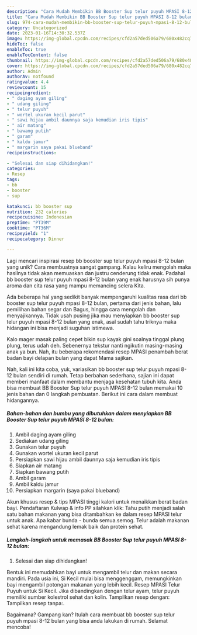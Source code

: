 ```yaml
---
description: "Cara Mudah Membikin BB Booster Sup telur puyuh MPASI 8-12 bulan yang Enak"
title: "Cara Mudah Membikin BB Booster Sup telur puyuh MPASI 8-12 bulan yang Enak"
slug: 974-cara-mudah-membikin-bb-booster-sup-telur-puyuh-mpasi-8-12-bulan-yang-enak
category: Uncategorized
date: 2023-01-16T14:30:32.537Z
image: https://img-global.cpcdn.com/recipes/cfd2a57ded506a79/680x482cq70/bb-booster-sup-telur-puyuh-mpasi-8-12-bulan-foto-resep-utama.jpg
hideToc: false
enableToc: true
enableTocContent: false
thumbnail: https://img-global.cpcdn.com/recipes/cfd2a57ded506a79/680x482cq70/bb-booster-sup-telur-puyuh-mpasi-8-12-bulan-foto-resep-utama.jpg
cover: https://img-global.cpcdn.com/recipes/cfd2a57ded506a79/680x482cq70/bb-booster-sup-telur-puyuh-mpasi-8-12-bulan-foto-resep-utama.jpg
author: Admin
authorAv: notfound
ratingvalue: 4.4
reviewcount: 15
recipeingredient:
- " daging ayam giling"
- " udang giling"
- " telur puyuh"
- " wortel ukuran kecil parut"
- " sawi hijau ambil daunnya saja kemudian iris tipis"
- " air matang"
- " bawang putih"
- " garam"
- " kaldu jamur"
- " margarin saya pakai blueband"
recipeinstructions:

- "Selesai dan siap dihidangkan!"
categories:
- Resep
tags:
- bb
- booster
- sup

katakunci: bb booster sup 
nutrition: 232 calories
recipecuisine: Indonesian
preptime: "PT39M"
cooktime: "PT36M"
recipeyield: "1"
recipecategory: Dinner

---
```





Lagi mencari inspirasi resep bb booster sup telur puyuh mpasi 8-12 bulan yang unik? Cara membuatnya sangat gampang. Kalau keliru mengolah maka hasilnya tidak akan memuaskan dan justru cenderung tidak enak. Padahal bb booster sup telur puyuh mpasi 8-12 bulan yang enak harusnya sih punya aroma dan cita rasa yang mampu memancing selera Kita.





Ada beberapa hal yang sedikit banyak mempengaruhi kualitas rasa dari bb booster sup telur puyuh mpasi 8-12 bulan, pertama dari jenis bahan, lalu pemilihan bahan segar dan Bagus, hingga cara mengolah dan menyajikannya. Tidak usah pusing jika mau menyiapkan bb booster sup telur puyuh mpasi 8-12 bulan yang enak,      asal sudah tahu triknya maka hidangan ini bisa menjadi suguhan istimewa.














Kalo mager masak paling cepet bikin sup kayak gini soalnya tinggal plung plung, terus udah deh. Sebenernya tekstur nanti ngikutin masing-masing anak ya bun. Nah, itu beberapa rekomendasi resep MPASI penambah berat badan bayi delapan bulan yang dapat Mama sajikan.






Nah, kali ini kita coba, yuk, variasikan bb booster sup telur puyuh mpasi 8-12 bulan sendiri di rumah. Tetap berbahan sederhana, sajian ini dapat memberi manfaat dalam membantu menjaga kesehatan tubuh kita. Anda bisa membuat BB Booster Sup telur puyuh MPASI 8-12 bulan memakai 10 jenis bahan dan 0 langkah pembuatan. Berikut ini cara dalam membuat hidangannya.

<!--inarticleads1-->

##### Bahan-bahan dan bumbu yang dibutuhkan dalam menyiapkan BB Booster Sup telur puyuh MPASI 8-12 bulan:

1. Ambil  daging ayam giling
1. Sediakan  udang giling
1. Gunakan  telur puyuh
1. Gunakan  wortel ukuran kecil parut
1. Persiapkan  sawi hijau ambil daunnya saja kemudian iris tipis
1. Siapkan  air matang
1. Siapkan  bawang putih
1. Ambil  garam
1. Ambil  kaldu jamur
1. Persiapkan  margarin (saya pakai blueband)


Akun khusus resep &amp; tips MPASI tinggi kalori untuk menaikkan berat badan bayi. Pendaftaran Kulwap &amp; info PP silahkan klik: Tahu putih menjadi salah satu bahan makanan yang bisa ditambahkan ke dalam resep MPASI telur untuk anak. Apa kabar bunda - bunda semua.semog. Telur adalah makanan sehat karena mengandung lemak baik dan protein sehat. 

<!--inarticleads2-->

##### Langkah-langkah untuk memasak BB Booster Sup telur puyuh MPASI 8-12 bulan:


1. Selesai dan siap dihidangkan!

Bentuk ini memudahkan bayi untuk mengambil telur dan makan secara mandiri. Pada usia ini, Si Kecil mulai bisa menggenggam, memungkinkan bayi mengambil potongan makanan yang lebih kecil. Resep MPASI Telur Puyuh untuk Si Kecil. Jika dibandingkan dengan telur ayam, telur puyuh memiliki sumber kolestrol sehat dan kolin. Tampilkan resep dengan: Tampilkan resep tanpa:. 

Bagaimana? Gampang kan? Itulah cara membuat bb booster sup telur puyuh mpasi 8-12 bulan yang bisa anda lakukan di rumah. Selamat mencoba!
